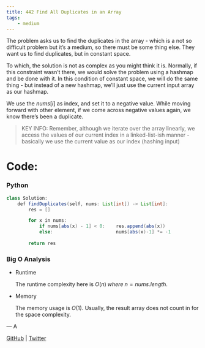 ```yaml
---
title: 442 Find All Duplicates in an Array
tags:
    - medium
---
```




The problem asks us to find the duplicates in the array - which is a not so difficult problem but it’s a medium, so there must be some thing else. They want us to find duplicates, but in constant space.

To which, the solution is not as complex as you might think it is. Normally, if this constraint wasn’t there, we would solve the problem using a hashmap and be done with it. In this condition of constant space, we will do the same thing - but instead of a new hashmap, we’ll just use the current input array as our hashmap.

We use the $nums[i]$ as index, and set it to a negative value. While moving forward with other element, if we come across negative values again, we know there’s been a duplicate.

> KEY INFO: Remember, although we iterate over the array linearly, we access the values of our current index in a linked-list-ish manner - basically we use the current value as our index (hashing input)
> 

# Code:

### Python

```java
class Solution:
    def findDuplicates(self, nums: List[int]) -> List[int]:
        res = []

        for x in nums:
            if nums[abs(x) - 1] < 0:    res.append(abs(x))
            else:                       nums[abs(x)-1] *= -1
        
        return res
```

### Big O Analysis

- Runtime
    
    The runtime complexity here is $O(n) \; where \; n=nums.length$.
    
- Memory
    
    The memory usage is $O(1)$. Usually, the result array does not count in for the space complexity.
    

— A

[GitHub](https://github.com/AtharvaKamble) | [Twitter](https://twitter.com/AtharvaKamble07)